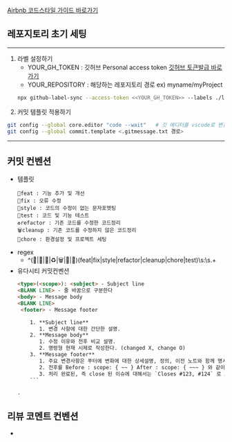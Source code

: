 [Airbnb 코드스타일 가이드 바로가기](https://github.com/tipjs/javascript-style-guide#28.2 "Airbnb 코드스타일 가이드")

## 레포지토리 초기 세팅

---

1.  라벨 설정하기
    - YOUR_GH_TOKEN : 깃허브 Personal access token [깃허브 토큰발급 바로가기](https://github.com/settings/apps)
    - YOUR_REPOSITORY : 해당하는 레포지토리 경로 ex) myname/myProject
    ```bash
    npx github-label-sync --access-token <<YOUR_GH_TOKEN>> --labels ./labels.json <<YOUR_REPOSITORY>>
    ```
2.  커밋 템플릿 적용하기

   ```bash
   git config --global core.editor "code --wait"   # 깃 에디터를 vscode로 변경
   git config --global commit.template <.gitmessage.txt 경로>
   ```

---

## 커밋 컨벤션

- 템플릿
  ```
  🎨feat : 기능 추가 및 개선
  🐛fix : 오류 수정
  💄style : 코드의 수정이 없는 문자포멧팅
  🧪test : 코드 및 기능 테스트
  ♻️refactor : 기존 코드를 수정한 코드정리
  🗑️cleanup : 기존 코드를 수정하지 않은 코드정리
  🚧chore : 환경설정 및 프로젝트 세팅
  ```
- regex
  - ^(🎨|🐛|💄|♻️|🗑️|🚧|🧪)(feat|fix|style|refactor|cleanup|chore|test)\s:\s.+
- 유다시티 커밋컨벤션
  ```HTML
  <type>(<scope>): <subject> - Subject line
  <BLANK LINE> - 줄 바꿈으로 구분한다
  <body> - Message body
  <BLANK LINE>  
   <footer> - Message footer

      1. **Subject line**
         1. 변경 사항에 대한 간단한 설명.
      2. **Message body**
         1. 수정 이유와 전후 비교 설명.
         2. 명령형 현재 시제로 작성한다. (changed X, change O)
      3. **Message footer**
         1. 주요 변경사항은 푸터에 변화에 대한 상세설명, 정의, 이전 노트와 함께 명시되어야 한다.
         2. 전후를 Before : scope: { ~~ } After : scope: { ~~~ } 와 같이 상세하게 명시한다.
         3. 처리 완료된, 즉 close 된 이슈에 대해서는 `Closes #123, #124` 로 표기한다.
      ```

  .

## 리뷰 코멘트 컨벤션

-
